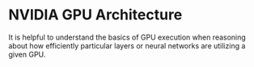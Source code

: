 # NVIDIA GPU Architecture

It is helpful to understand the basics of GPU execution when reasoning about how efficiently particular layers or neural networks are utilizing a given GPU. 

